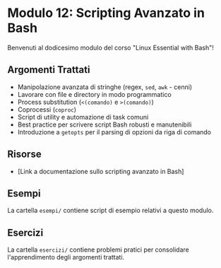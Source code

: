 # Modulo 12: Scripting Avanzato in Bash

Benvenuti al dodicesimo modulo del corso "Linux Essential with Bash"!

## Argomenti Trattati

-   Manipolazione avanzata di stringhe (regex, `sed`, `awk` - cenni)
-   Lavorare con file e directory in modo programmatico
-   Process substitution (`<(comando)` e `>(comando)`)
-   Coprocessi (`coproc`)
-   Script di utility e automazione di task comuni
-   Best practice per scrivere script Bash robusti e manutenibili
-   Introduzione a `getopts` per il parsing di opzioni da riga di comando

## Risorse

-   [Link a documentazione sullo scripting avanzato in Bash]

## Esempi

La cartella `esempi/` contiene script di esempio relativi a questo modulo.

## Esercizi

La cartella `esercizi/` contiene problemi pratici per consolidare l'apprendimento degli argomenti trattati.